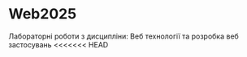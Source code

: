 # Web2025
Лабораторні роботи з дисципліни: Веб технології та розробка веб застосувань
<<<<<<< HEAD

